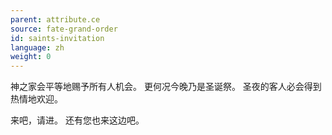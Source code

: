 ```yaml
---
parent: attribute.ce
source: fate-grand-order
id: saints-invitation
language: zh
weight: 0
---
```


神之家会平等地赐予所有人机会。
更何况今晚乃是圣诞祭。
圣夜的客人必会得到热情地欢迎。

来吧，请进。
还有您也来这边吧。
